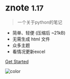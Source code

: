 <!-- _coverpage.md -->

# znote <small>1.17</small>

> 一个关于python的笔记


- 简单、轻便 (压缩后 ~21kB)
- 无需生成 html 文件
- 众多主题
- 看情况更新excel  


[Get Started](?id=znote)


<!-- 背景色 -->

![color](#F0FFF0)